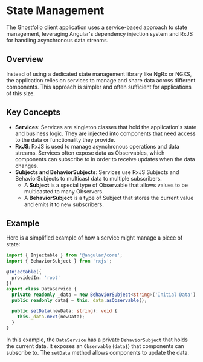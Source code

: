# State Management

The Ghostfolio client application uses a service-based approach to state management, leveraging Angular's dependency injection system and RxJS for handling asynchronous data streams.

## Overview

Instead of using a dedicated state management library like NgRx or NGXS, the application relies on services to manage and share data across different components. This approach is simpler and often sufficient for applications of this size.

## Key Concepts

*   **Services**: Services are singleton classes that hold the application's state and business logic. They are injected into components that need access to the data or functionality they provide.
*   **RxJS**: RxJS is used to manage asynchronous operations and data streams. Services often expose data as Observables, which components can subscribe to in order to receive updates when the data changes.
*   **Subjects and BehaviorSubjects**: Services use RxJS Subjects and BehaviorSubjects to multicast data to multiple subscribers.
    *   A **Subject** is a special type of Observable that allows values to be multicasted to many Observers.
    *   A **BehaviorSubject** is a type of Subject that stores the current value and emits it to new subscribers.

## Example

Here is a simplified example of how a service might manage a piece of state:

```typescript
import { Injectable } from '@angular/core';
import { BehaviorSubject } from 'rxjs';

@Injectable({
  providedIn: 'root'
})
export class DataService {
  private readonly _data = new BehaviorSubject<string>('Initial Data');
  public readonly data$ = this._data.asObservable();

  public setData(newData: string): void {
    this._data.next(newData);
  }
}
```

In this example, the `DataService` has a private `BehaviorSubject` that holds the current data. It exposes an `Observable` (`data$`) that components can subscribe to. The `setData` method allows components to update the data.
